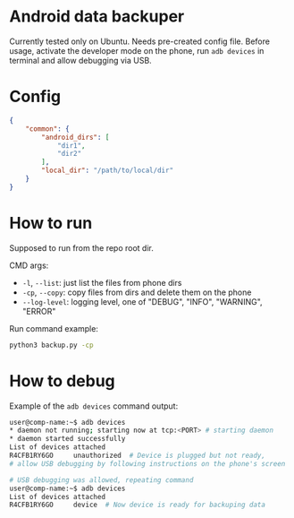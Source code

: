 # Android data backuper

Currently tested only on Ubuntu. Needs pre-created config file. Before usage, activate the developer mode on the phone, run `adb devices` in terminal and allow debugging via USB.

# Config

```json
{
    "common": {
        "android_dirs": [
            "dir1",
            "dir2"
        ],
        "local_dir": "/path/to/local/dir"
    }
}
```

# How to run

Supposed to run from the repo root dir.

CMD args:

- `-l`, `--list`: just list the files from phone dirs
- `-cp`, `--copy`: copy files from dirs and delete them on the phone
- `--log-level`: logging level, one of "DEBUG", "INFO", "WARNING", "ERROR"

Run command example:
```bash
python3 backup.py -cp
```

# How to debug

Example of the `adb devices` command output:
```bash
user@comp-name:~$ adb devices
* daemon not running; starting now at tcp:<PORT> # starting daemon
* daemon started successfully
List of devices attached
R4CFB1RY6GO     unauthorized  # Device is plugged but not ready,
# allow USB debugging by following instructions on the phone's screen

# USB debugging was allowed, repeating command
user@comp-name:~$ adb devices
List of devices attached
R4CFB1RY6GO     device  # Now device is ready for backuping data
```

